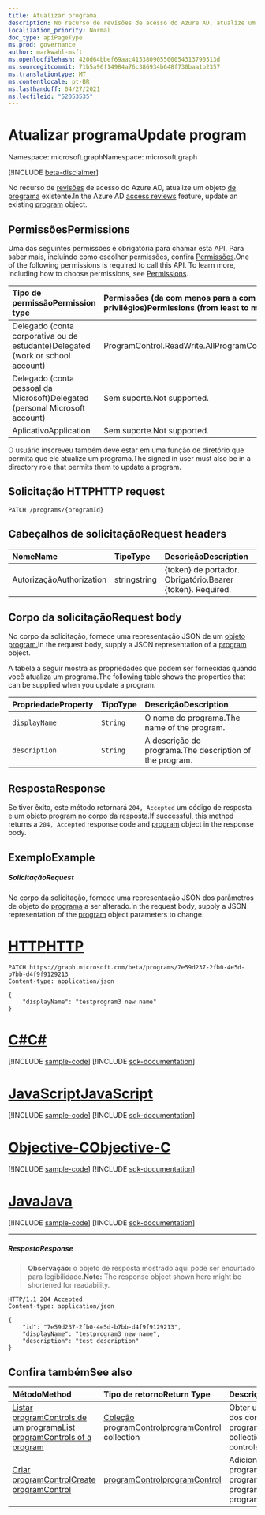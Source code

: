 ```yaml
---
title: Atualizar programa
description: No recurso de revisões de acesso do Azure AD, atualize um objeto de programa existente.
localization_priority: Normal
doc_type: apiPageType
ms.prod: governance
author: markwahl-msft
ms.openlocfilehash: 420d64bbef69aac415380905500054313790513d
ms.sourcegitcommit: 71b5a96f14984a76c386934b648f730baa1b2357
ms.translationtype: MT
ms.contentlocale: pt-BR
ms.lasthandoff: 04/27/2021
ms.locfileid: "52053535"
---
```

# <a name="update-program"></a><span data-ttu-id="5826b-103">Atualizar programa</span><span class="sxs-lookup"><span data-stu-id="5826b-103">Update program</span></span>

<span data-ttu-id="5826b-104">Namespace: microsoft.graph</span><span class="sxs-lookup"><span data-stu-id="5826b-104">Namespace: microsoft.graph</span></span>

[!INCLUDE [beta-disclaimer](../../includes/beta-disclaimer.md)]

<span data-ttu-id="5826b-105">No recurso de [revisões](../resources/accessreviews-root.md) de acesso do Azure AD, atualize um objeto [de programa](../resources/program.md) existente.</span><span class="sxs-lookup"><span data-stu-id="5826b-105">In the Azure AD [access reviews](../resources/accessreviews-root.md) feature, update an existing [program](../resources/program.md) object.</span></span>
## <a name="permissions"></a><span data-ttu-id="5826b-106">Permissões</span><span class="sxs-lookup"><span data-stu-id="5826b-106">Permissions</span></span>
<span data-ttu-id="5826b-p101">Uma das seguintes permissões é obrigatória para chamar esta API. Para saber mais, incluindo como escolher permissões, confira [Permissões](/graph/permissions-reference).</span><span class="sxs-lookup"><span data-stu-id="5826b-p101">One of the following permissions is required to call this API. To learn more, including how to choose permissions, see [Permissions](/graph/permissions-reference).</span></span>

|<span data-ttu-id="5826b-109">Tipo de permissão</span><span class="sxs-lookup"><span data-stu-id="5826b-109">Permission type</span></span>                        | <span data-ttu-id="5826b-110">Permissões (da com menos para a com mais privilégios)</span><span class="sxs-lookup"><span data-stu-id="5826b-110">Permissions (from least to most privileged)</span></span>              |
|:--------------------------------------|:---------------------------------------------------------|
|<span data-ttu-id="5826b-111">Delegado (conta corporativa ou de estudante)</span><span class="sxs-lookup"><span data-stu-id="5826b-111">Delegated (work or school account)</span></span>     | <span data-ttu-id="5826b-112">ProgramControl.ReadWrite.All</span><span class="sxs-lookup"><span data-stu-id="5826b-112">ProgramControl.ReadWrite.All</span></span>   |
|<span data-ttu-id="5826b-113">Delegado (conta pessoal da Microsoft)</span><span class="sxs-lookup"><span data-stu-id="5826b-113">Delegated (personal Microsoft account)</span></span> | <span data-ttu-id="5826b-114">Sem suporte.</span><span class="sxs-lookup"><span data-stu-id="5826b-114">Not supported.</span></span> |
|<span data-ttu-id="5826b-115">Aplicativo</span><span class="sxs-lookup"><span data-stu-id="5826b-115">Application</span></span>                            | <span data-ttu-id="5826b-116">Sem suporte.</span><span class="sxs-lookup"><span data-stu-id="5826b-116">Not supported.</span></span> |

<span data-ttu-id="5826b-117">O usuário inscreveu também deve estar em uma função de diretório que permita que ele atualize um programa.</span><span class="sxs-lookup"><span data-stu-id="5826b-117">The signed in user must also be in a directory role that permits them to update a program.</span></span>

## <a name="http-request"></a><span data-ttu-id="5826b-118">Solicitação HTTP</span><span class="sxs-lookup"><span data-stu-id="5826b-118">HTTP request</span></span>
<!-- { "blockType": "ignored" } -->
```http
PATCH /programs/{programId}
```
## <a name="request-headers"></a><span data-ttu-id="5826b-119">Cabeçalhos de solicitação</span><span class="sxs-lookup"><span data-stu-id="5826b-119">Request headers</span></span>
| <span data-ttu-id="5826b-120">Nome</span><span class="sxs-lookup"><span data-stu-id="5826b-120">Name</span></span>         | <span data-ttu-id="5826b-121">Tipo</span><span class="sxs-lookup"><span data-stu-id="5826b-121">Type</span></span>        | <span data-ttu-id="5826b-122">Descrição</span><span class="sxs-lookup"><span data-stu-id="5826b-122">Description</span></span> |
|:-------------|:------------|:------------|
| <span data-ttu-id="5826b-123">Autorização</span><span class="sxs-lookup"><span data-stu-id="5826b-123">Authorization</span></span> | <span data-ttu-id="5826b-124">string</span><span class="sxs-lookup"><span data-stu-id="5826b-124">string</span></span> | <span data-ttu-id="5826b-p102">\{token\} de portador. Obrigatório.</span><span class="sxs-lookup"><span data-stu-id="5826b-p102">Bearer \{token\}. Required.</span></span> |

## <a name="request-body"></a><span data-ttu-id="5826b-127">Corpo da solicitação</span><span class="sxs-lookup"><span data-stu-id="5826b-127">Request body</span></span>
<span data-ttu-id="5826b-128">No corpo da solicitação, fornece uma representação JSON de um [objeto program.](../resources/program.md)</span><span class="sxs-lookup"><span data-stu-id="5826b-128">In the request body, supply a JSON representation of a [program](../resources/program.md) object.</span></span>

<span data-ttu-id="5826b-129">A tabela a seguir mostra as propriedades que podem ser fornecidas quando você atualiza um programa.</span><span class="sxs-lookup"><span data-stu-id="5826b-129">The following table shows the properties that can be supplied when you update a program.</span></span>

| <span data-ttu-id="5826b-130">Propriedade</span><span class="sxs-lookup"><span data-stu-id="5826b-130">Property</span></span>     | <span data-ttu-id="5826b-131">Tipo</span><span class="sxs-lookup"><span data-stu-id="5826b-131">Type</span></span>        | <span data-ttu-id="5826b-132">Descrição</span><span class="sxs-lookup"><span data-stu-id="5826b-132">Description</span></span> |
|:-------------|:------------|:------------|
| `displayName`               |`String`                              |  <span data-ttu-id="5826b-133">O nome do programa.</span><span class="sxs-lookup"><span data-stu-id="5826b-133">The name of the program.</span></span>                   |
| `description`               |`String`                              |  <span data-ttu-id="5826b-134">A descrição do programa.</span><span class="sxs-lookup"><span data-stu-id="5826b-134">The description of the program.</span></span>           |


## <a name="response"></a><span data-ttu-id="5826b-135">Resposta</span><span class="sxs-lookup"><span data-stu-id="5826b-135">Response</span></span>
<span data-ttu-id="5826b-136">Se tiver êxito, este método retornará `204, Accepted` um código de resposta e um objeto [program](../resources/program.md) no corpo da resposta.</span><span class="sxs-lookup"><span data-stu-id="5826b-136">If successful, this method returns a `204, Accepted` response code and [program](../resources/program.md) object in the response body.</span></span>

## <a name="example"></a><span data-ttu-id="5826b-137">Exemplo</span><span class="sxs-lookup"><span data-stu-id="5826b-137">Example</span></span>
##### <a name="request"></a><span data-ttu-id="5826b-138">Solicitação</span><span class="sxs-lookup"><span data-stu-id="5826b-138">Request</span></span>
<span data-ttu-id="5826b-139">No corpo da solicitação, fornece uma representação JSON dos parâmetros de objeto do [programa](../resources/program.md) a ser alterado.</span><span class="sxs-lookup"><span data-stu-id="5826b-139">In the request body, supply a JSON representation of the [program](../resources/program.md) object parameters to change.</span></span>


# <a name="http"></a>[<span data-ttu-id="5826b-140">HTTP</span><span class="sxs-lookup"><span data-stu-id="5826b-140">HTTP</span></span>](#tab/http)
<!-- {
  "blockType": "request",
  "name": "update_program"
}-->
```http
PATCH https://graph.microsoft.com/beta/programs/7e59d237-2fb0-4e5d-b7bb-d4f9f9129213
Content-type: application/json

{
    "displayName": "testprogram3 new name"
}
```
# <a name="c"></a>[<span data-ttu-id="5826b-141">C#</span><span class="sxs-lookup"><span data-stu-id="5826b-141">C#</span></span>](#tab/csharp)
[!INCLUDE [sample-code](../includes/snippets/csharp/update-program-csharp-snippets.md)]
[!INCLUDE [sdk-documentation](../includes/snippets/snippets-sdk-documentation-link.md)]

# <a name="javascript"></a>[<span data-ttu-id="5826b-142">JavaScript</span><span class="sxs-lookup"><span data-stu-id="5826b-142">JavaScript</span></span>](#tab/javascript)
[!INCLUDE [sample-code](../includes/snippets/javascript/update-program-javascript-snippets.md)]
[!INCLUDE [sdk-documentation](../includes/snippets/snippets-sdk-documentation-link.md)]

# <a name="objective-c"></a>[<span data-ttu-id="5826b-143">Objective-C</span><span class="sxs-lookup"><span data-stu-id="5826b-143">Objective-C</span></span>](#tab/objc)
[!INCLUDE [sample-code](../includes/snippets/objc/update-program-objc-snippets.md)]
[!INCLUDE [sdk-documentation](../includes/snippets/snippets-sdk-documentation-link.md)]

# <a name="java"></a>[<span data-ttu-id="5826b-144">Java</span><span class="sxs-lookup"><span data-stu-id="5826b-144">Java</span></span>](#tab/java)
[!INCLUDE [sample-code](../includes/snippets/java/update-program-java-snippets.md)]
[!INCLUDE [sdk-documentation](../includes/snippets/snippets-sdk-documentation-link.md)]

---


##### <a name="response"></a><span data-ttu-id="5826b-145">Resposta</span><span class="sxs-lookup"><span data-stu-id="5826b-145">Response</span></span>
><span data-ttu-id="5826b-146">**Observação:** o objeto de resposta mostrado aqui pode ser encurtado para legibilidade.</span><span class="sxs-lookup"><span data-stu-id="5826b-146">**Note:** The response object shown here might be shortened for readability.</span></span>
<!-- {
  "blockType": "response",
  "truncated": true,
  "@odata.type": "microsoft.graph.program"
} -->
```http
HTTP/1.1 204 Accepted
Content-type: application/json

{
    "id": "7e59d237-2fb0-4e5d-b7bb-d4f9f9129213",
    "displayName": "testprogram3 new name",
    "description": "test description"
}
```

## <a name="see-also"></a><span data-ttu-id="5826b-147">Confira também</span><span class="sxs-lookup"><span data-stu-id="5826b-147">See also</span></span>

| <span data-ttu-id="5826b-148">Método</span><span class="sxs-lookup"><span data-stu-id="5826b-148">Method</span></span>           | <span data-ttu-id="5826b-149">Tipo de retorno</span><span class="sxs-lookup"><span data-stu-id="5826b-149">Return Type</span></span>    |<span data-ttu-id="5826b-150">Descrição</span><span class="sxs-lookup"><span data-stu-id="5826b-150">Description</span></span>|
|:---------------|:--------|:----------|
|[<span data-ttu-id="5826b-151">Listar programControls de um programa</span><span class="sxs-lookup"><span data-stu-id="5826b-151">List programControls of a program</span></span>](program-listcontrols.md) |     <span data-ttu-id="5826b-152">[Coleção programControl](../resources/programcontrol.md)</span><span class="sxs-lookup"><span data-stu-id="5826b-152">[programControl](../resources/programcontrol.md) collection</span></span>|    <span data-ttu-id="5826b-153">Obter uma coleção dos controles de um programa.</span><span class="sxs-lookup"><span data-stu-id="5826b-153">Get a collection of the controls of a program.</span></span>|
|[<span data-ttu-id="5826b-154">Criar programControl</span><span class="sxs-lookup"><span data-stu-id="5826b-154">Create programControl</span></span>](programcontrol-create.md) |        [<span data-ttu-id="5826b-155">programControl</span><span class="sxs-lookup"><span data-stu-id="5826b-155">programControl</span></span>](../resources/programcontrol.md)    |   <span data-ttu-id="5826b-156">Adicione um programControl a um programa.</span><span class="sxs-lookup"><span data-stu-id="5826b-156">Add a programControl to a program.</span></span>|

<!--
{
  "type": "#page.annotation",
  "description": "Update program",
  "keywords": "",
  "section": "documentation",
  "tocPath": "",
  "suppressions": [
  ]
}
-->


